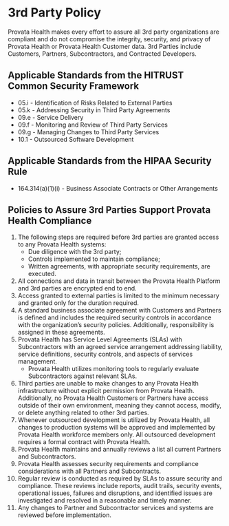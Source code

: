 

# 3rd Party Policy

Provata Health makes every effort to assure all 3rd party organizations are compliant and do not compromise the integrity, security, and privacy of Provata Health or Provata Health Customer data. 3rd Parties include Customers, Partners, Subcontractors, and Contracted Developers.

## Applicable Standards from the HITRUST Common Security Framework

*  05.i - Identification of Risks Related to External Parties
*  05.k - Addressing Security in Third Party Agreements
*  09.e - Service Delivery
*  09.f - Monitoring and Review of Third Party Services
*  09.g - Managing Changes to Third Party Services
*  10.1 - Outsourced Software Development

## Applicable Standards from the HIPAA Security Rule

* 164.314(a)(1)(i) - Business Associate Contracts or Other Arrangements

## Policies to Assure 3rd Parties Support Provata Health Compliance

1. The following steps are required before 3rd parties are granted access to any Provata Health systems:
	* Due diligence with the 3rd party;
	* Controls implemented to maintain compliance;
	* Written agreements, with appropriate security requirements, are executed.
2. All connections and data in transit between the Provata Health Platform and 3rd parties are encrypted end to end.
3. Access granted to external parties is limited to the minimum necessary and granted only for the duration required.
4. A standard business associate agreement with Customers and Partners is defined and includes the required security controls in accordance with the organization’s security policies. Additionally, responsibility is assigned in these agreements.
5. Provata Health has Service Level Agreements (SLAs) with Subcontractors with an agreed service arrangement addressing liability, service definitions, security controls, and aspects of services management.
	* Provata Health utilizes monitoring tools to regularly evaluate Subcontractors against relevant SLAs.
7. Third parties are unable to make changes to any Provata Health infrastructure without explicit permission from Provata Health. Additionally, no Provata Health Customers or Partners have access outside of their own environment, meaning they cannot access, modify, or delete anything related to other 3rd parties. 
8. Whenever outsourced development is utilized by Provata Health, all changes to production systems will be approved and implemented by Provata Health workforce members only. All outsourced development requires a formal contract with Provata Health.
9. Provata Health maintains and annually reviews a list all current Partners and Subcontractors.
10. Provata Health assesses security requirements and compliance considerations with all Partners and Subcontracts. 
11. Regular review is conducted as required by SLAs to assure security and compliance. These reviews include reports, audit trails, security events, operational issues, failures and disruptions, and identified issues are investigated and resolved in a reasonable and timely manner.
13. Any changes to Partner and Subcontractor services and systems are reviewed before implementation.
